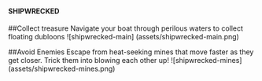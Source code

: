 #### SHIPWRECKED

##Collect treasure
Navigate your boat through perilous waters to collect floating dubloons
![shipwrecked-main] (assets/shipwrecked-main.png)

##Avoid Enemies
Escape from heat-seeking mines that move faster as they get closer. Trick them into blowing each other up!
![shipwrecked-mines] (assets/shipwrecked-mines.png) 
